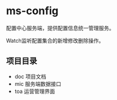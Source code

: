 # ms-config

配置中心服务端，提供配置信息统一管理服务。

Watch监听配置集合的新增修改删除操作。


## 项目目录

- doc 项目文档
- mic 服务端数据接口
- toa 运营管理界面
